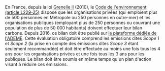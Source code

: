 En France, depuis la loi [Grenelle II](https://www.senat.fr/dossier-legislatif/pjl08-155.html) (2010), 
le [Code de l'environnement (article L229-25)](https://www.legifrance.gouv.fr/affichCodeArticle.do?idArticle=LEGIARTI000031694974&cidTexte=LEGITEXT000006074220) 
dispose que les organisations privées (qui emploient plus de 500 personnes en Métropole ou 
250 personnes en outre-mer) et les organisations publiques
(employant plus de 250 personnes ou couvrant une population de plus de 50 000 habitants) 
doivent effectuer leur bilan carbone. Depuis 2016, ce bilan doit être publié sur [la plateforme dédiée de l'ADEME](http://www.bilans-ges.ademe.fr/). 
Cette évaluation obligatoire comprend les émissions dites *Scope 1* et *Scope 2* (la prise en compte des 
émissions dites *Scope 3* étant seulement recommandée) et doit être effectuée au moins une fois tous les 4 ans 
pour les organisations privées et une fois tous les 3 ans pour les publiques.
Le bilan doit être soumis en même temps qu'un plan d'action visant à réduire ces émissions.
